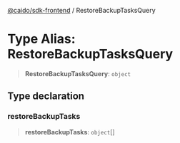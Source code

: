 [@caido/sdk-frontend](../index.md) / RestoreBackupTasksQuery

# Type Alias: RestoreBackupTasksQuery

> **RestoreBackupTasksQuery**: `object`

## Type declaration

### restoreBackupTasks

> **restoreBackupTasks**: `object`[]
